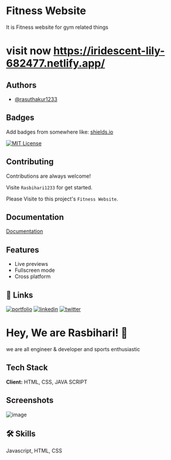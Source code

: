# Fitness Website


It is Fitness website for gym related things 

# visit now https://iridescent-lily-682477.netlify.app/

## Authors

- [@rasuthakur1233](https://www.github.com/Rasbihari1233/)


## Badges

Add badges from somewhere like: [shields.io](https://shields.io/)

[![MIT License](https://img.shields.io/badge/License-MIT-green.svg)](https://choosealicense.com/licenses/mit/)


## Contributing

Contributions are always welcome!

Visite `Rasbihari1233` for get started.

Please Visite to this project's `Fitness Website`.

## Documentation

[Documentation](https://github.com/Rasbihari1233/)



## Features
 
- Live previews
- Fullscreen mode
- Cross platform


## 🔗 Links
[![portfolio](https://img.shields.io/badge/my_portfolio-000?style=for-the-badge&logo=ko-fi&logoColor=white)](https://github.com/Rasbihari1233/)
[![linkedin](https://img.shields.io/badge/linkedin-0A66C2?style=for-the-badge&logo=linkedin&logoColor=white)](https://www.linkedin.com/in/ras-bihari-965672232/)
[![twitter](https://img.shields.io/badge/twitter-1DA1F2?style=for-the-badge&logo=twitter&logoColor=white)](https://twitter.com/rasuthakur101)


# Hey, We are Rasbihari! 👋
we are all engineer & developer and sports enthusiastic

## Tech Stack

**Client:** HTML, CSS, JAVA SCRIPT


## Screenshots
![image](https://user-images.githubusercontent.com/113431679/216932167-92e7face-16be-40c8-9f08-0dc53ff5150f.png)



## 🛠 Skills
Javascript, HTML, CSS


